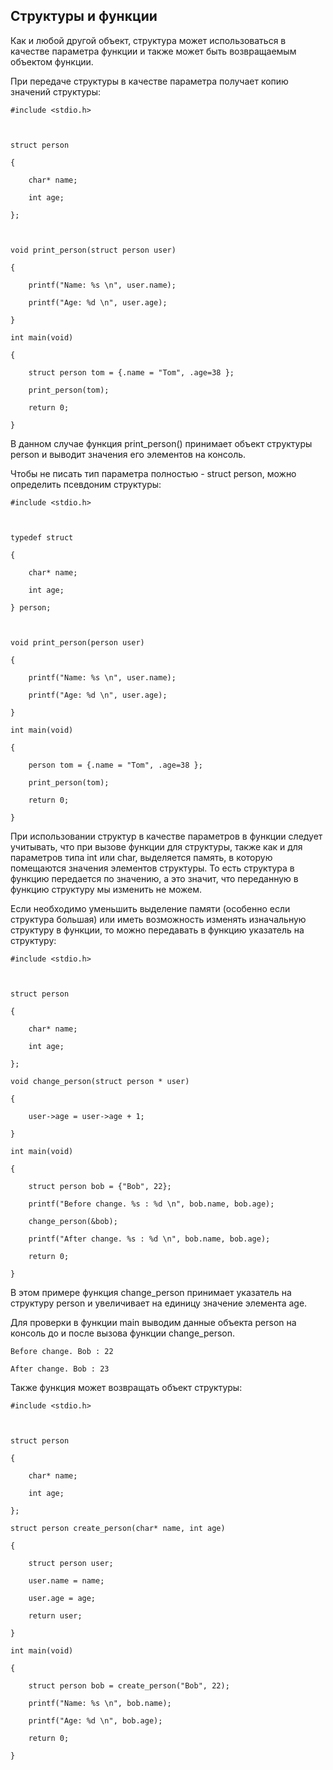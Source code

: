 ## Структуры и функции

Как и любой другой объект, структура может использоваться в качестве параметра функции и также может быть возвращаемым объектом функции.

При передаче структуры в качестве параметра получает копию значений структуры:

```
#include <stdio.h>

 

struct person

{

    char* name;

    int age;

};

 

void print_person(struct person user)

{

    printf("Name: %s \n", user.name);

    printf("Age: %d \n", user.age);

}

int main(void)

{

    struct person tom = {.name = "Tom", .age=38 };

    print_person(tom);

    return 0;

}
```

В данном случае функция print_person() принимает объект структуры person и выводит значения его элементов на консоль.

Чтобы не писать тип параметра полностью - struct person, можно определить псевдоним структуры:

```
#include <stdio.h>

 

typedef struct 

{

    char* name;

    int age;

} person;

 

void print_person(person user)

{

    printf("Name: %s \n", user.name);

    printf("Age: %d \n", user.age);

}

int main(void)

{

    person tom = {.name = "Tom", .age=38 };

    print_person(tom);

    return 0;

}
```

При использовании структур в качестве параметров в функции следует учитывать, что при вызове функции для структуры, также как и для параметров типа int или char, выделяется память, в которую помещаются значения элементов структуры. То есть структура в функцию передается по значению, а это значит, что переданную в функцию структуру мы изменить не можем.

Если необходимо уменьшить выделение памяти (особенно если структура большая) или иметь возможность изменять изначальную структуру в функции, то можно передавать в функцию указатель на структуру:

```
#include <stdio.h>

 

struct person

{

    char* name;

    int age;

};

void change_person(struct person * user)

{

    user->age = user->age + 1;

} 

int main(void)

{

    struct person bob = {"Bob", 22};

    printf("Before change. %s : %d \n", bob.name, bob.age);

    change_person(&bob);

    printf("After change. %s : %d \n", bob.name, bob.age);

    return 0;

}
```

В этом примере функция change_person принимает указатель на структуру person и увеличивает на единицу значение элемента age.

Для проверки в функции main выводим данные объекта person на консоль до и после вызова функции change_person.

```
Before change. Bob : 22

After change. Bob : 23
```

Также функция может возвращать объект структуры:

```
#include <stdio.h>

 

struct person

{

    char* name;

    int age;

};

struct person create_person(char* name, int age)

{

    struct person user;

    user.name = name;

    user.age = age;

    return user;

} 

int main(void)

{

    struct person bob = create_person("Bob", 22);

    printf("Name: %s \n", bob.name);

    printf("Age: %d \n", bob.age);

    return 0;

}
```

